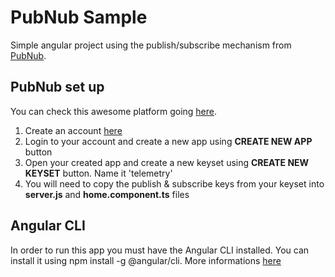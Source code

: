 # PubNub Sample

Simple angular project using the publish/subscribe mechanism from [PubNub](https://www.pubnub.com).

## PubNub set up

You can check this awesome platform going [here](https://www.pubnub.com).

1) Create an account [here](https://dashboard.pubnub.com/signup)
2) Login to your account and create a new app using **CREATE NEW APP** button
3) Open your created app and create a new keyset using **CREATE NEW KEYSET** button. Name it 'telemetry'
4) You will need to copy the publish & subscribe keys from your keyset into **server.js** and **home.component.ts** files


## Angular CLI

In order to run this app you must have the Angular CLI installed. You can install it using npm install -g @angular/cli. More informations [here](https://cli.angular.io)
